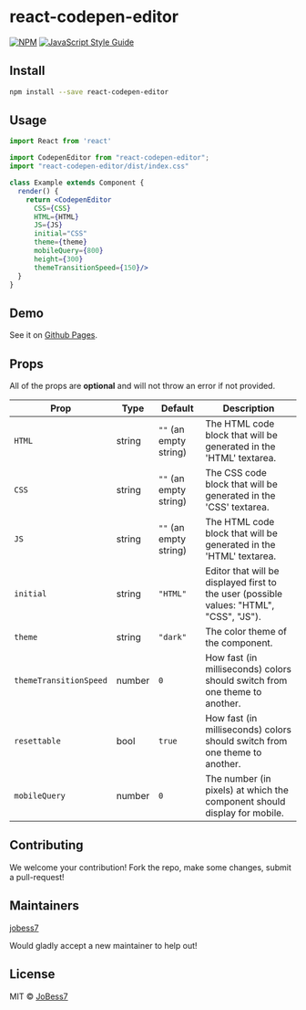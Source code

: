 # react-codepen-editor

>  

[![NPM](https://img.shields.io/npm/v/react-codepen-editor.svg)](https://www.npmjs.com/package/react-codepen-editor) [![JavaScript Style Guide](https://img.shields.io/badge/code_style-standard-brightgreen.svg)](https://standardjs.com)

## Install

```bash
npm install --save react-codepen-editor
```

## Usage

```jsx
import React from 'react'

import CodepenEditor from "react-codepen-editor";
import "react-codepen-editor/dist/index.css"

class Example extends Component {
  render() {
    return <CodepenEditor 
      CSS={CSS}
      HTML={HTML}
      JS={JS}
      initial="CSS"
      theme={theme}
      mobileQuery={800}
      height={300}
      themeTransitionSpeed={150}/>
  }
}
```


## Demo

See it on [Github Pages](https://jobess7.github.io/react-codepen-editor/).

## Props
All of the props are __optional__ and will not throw an error if not provided.

|Prop| Type | Default | Description|
|-----|--|--|--|
|`HTML`|string|`""` (an empty string)|The HTML code block that will be generated in the 'HTML' textarea.|
|`CSS`|string|`""` (an empty string)|The CSS code block that will be generated in the 'CSS' textarea.|
|`JS`|string|`""` (an empty string)|The HTML code block that will be generated in the 'HTML' textarea.|
|`initial`|string|`"HTML"`|Editor that will be displayed first to the user (possible values: "HTML", "CSS", "JS").|
|`theme`|string|`"dark"`|The color theme of the component.|
|`themeTransitionSpeed`|number|`0`|How fast (in milliseconds) colors should switch from one theme to another.|
|`resettable`|bool|`true`|How fast (in milliseconds) colors should switch from one theme to another.|
|`mobileQuery`|number|`0`|The number (in pixels) at which the component should display for mobile.|

## Contributing

We welcome your contribution! Fork the repo, make some changes, submit a pull-request!

## Maintainers

[jobess7](https://github.com/jobess7)

Would gladly accept a new maintainer to help out!


## License

MIT © [JoBess7](https://github.com/JoBess7)
